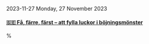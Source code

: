 2023-11-27 Monday, 27 November 2023

#### [&#x1F1F8;&#x1F1EA; Få, färre, färst – att fylla luckor i böjningsmönster](https://sprakbruk.fi/artiklar/fa-farre-farst-att-fylla-luckor-i-bojningsmonster/)

%
